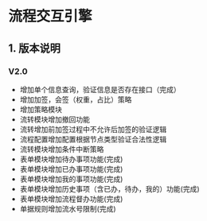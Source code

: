 # 流程交互引擎

## 1. 版本说明

### V2.0
 - 增加单个信息查询，验证信息是否存在接口（完成）
 - 增加加签，会签（权重，占比）策略
 - 增加策略模块
 - 流转模块增加撤回功能
 - 流转增加前加签过程中不允许后加签的验证逻辑
 - 流程配置增加配置根据节点类型验证合法性逻辑
 - 流转模块增加条件中断策略
 - 表单模块增加待办事项功能(完成)
 - 表单模块增加已办事项功能(完成)
 - 表单模块增加我的事项功能(完成)
 - 表单模块增加历史事项（含已办，待办，我的）功能(完成)
 - 表单模块增加流程督办功能(完成)
 - 单据规则增加流水号限制(完成)
 



















